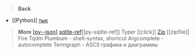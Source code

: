 > **Back**
- [[Python]] [тык](Python.md)

> **More**
[[py--json]](py--json.md)
[sqlite-ref](py-sqlite-ref.md)[[py-sqlite-ref]]
Typer
[[click]]
[Zip](zipfile.md) [[zipfile]]
Fire
Tqdm
Plumbum - shell-syntax, shortcut
Argcomplete - autocomplete
Termgraph - ASCII графика и диаграммы
